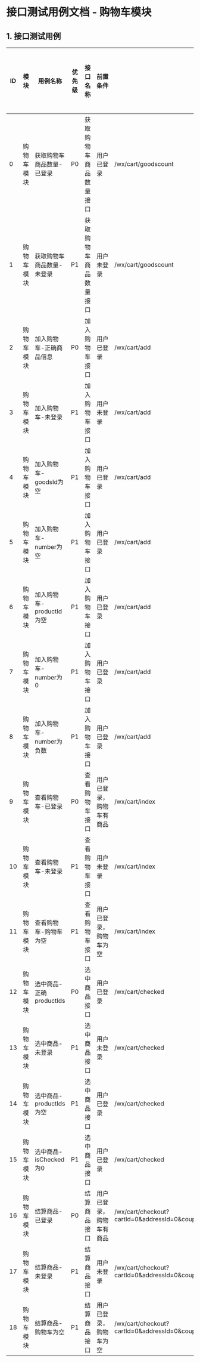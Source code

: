 # 接口测试用例文档 - 购物车模块

## 1. 接口测试用例

| ID | 模块 | 用例名称 | 优先级 | 接口名称 | 前置条件 | 请求URL | 请求类型 | 请求头 | 请求参数类型 | 请求参数 | 预期响应状态码 | 预期返回数据 | 实际响应状态码 | 执行结果 | 实际返回结果 |
|---|---|---|---|---|---|---|---|---|---|---|---|---|---|---|---|
| 0 | 购物车模块 | 获取购物车商品数量-已登录 | P0 | 获取购物车商品数量接口 | 用户已登录 | /wx/cart/goodscount | GET | X-Litemall-Token: 登录成功Token值 | 无 | 无 | 200 | errno=0，data返回购物车商品数量，errmsg="成功" | | | |
| 1 | 购物车模块 | 获取购物车商品数量-未登录 | P1 | 获取购物车商品数量接口 | 用户未登录 | /wx/cart/goodscount | GET | 无 | 无 | 无 | 4xx | errno!=0，errmsg="未登录" | | | |
| 2 | 购物车模块 | 加入购物车-正确商品信息 | P0 | 加入购物车接口 | 用户已登录 | /wx/cart/add | POST | Content-Type: application/json<br>X-Litemall-Token: 登录成功Token值 | JSON | {"goodsId":1181000,"number":5,"productId":2} | 200 | errno=0，data返回商品数量，errmsg="成功" | | | |
| 3 | 购物车模块 | 加入购物车-未登录 | P1 | 加入购物车接口 | 用户未登录 | /wx/cart/add | POST | Content-Type: application/json | JSON | {"goodsId":1181000,"number":5,"productId":2} | 4xx | errno!=0，errmsg="未登录" | | | |
| 4 | 购物车模块 | 加入购物车-goodsId为空 | P1 | 加入购物车接口 | 用户已登录 | /wx/cart/add | POST | Content-Type: application/json<br>X-Litemall-Token: 登录成功Token值 | JSON | {"goodsId":"","number":5,"productId":2} | 4xx | errno!=0，errmsg="商品ID不能为空" | | | |
| 5 | 购物车模块 | 加入购物车-number为空 | P1 | 加入购物车接口 | 用户已登录 | /wx/cart/add | POST | Content-Type: application/json<br>X-Litemall-Token: 登录成功Token值 | JSON | {"goodsId":1181000,"number":"","productId":2} | 4xx | errno!=0，errmsg="购买数量不能为空" | | | |
| 6 | 购物车模块 | 加入购物车-productId为空 | P1 | 加入购物车接口 | 用户已登录 | /wx/cart/add | POST | Content-Type: application/json<br>X-Litemall-Token: 登录成功Token值 | JSON | {"goodsId":1181000,"number":5,"productId":""} | 4xx | errno!=0，errmsg="产品ID不能为空" | | | |
| 7 | 购物车模块 | 加入购物车-number为0 | P1 | 加入购物车接口 | 用户已登录 | /wx/cart/add | POST | Content-Type: application/json<br>X-Litemall-Token: 登录成功Token值 | JSON | {"goodsId":1181000,"number":0,"productId":2} | 4xx | errno!=0，errmsg="购买数量必须大于0" | | | |
| 8 | 购物车模块 | 加入购物车-number为负数 | P1 | 加入购物车接口 | 用户已登录 | /wx/cart/add | POST | Content-Type: application/json<br>X-Litemall-Token: 登录成功Token值 | JSON | {"goodsId":1181000,"number":-5,"productId":2} | 4xx | errno!=0，errmsg="购买数量必须大于0" | | | |
| 9 | 购物车模块 | 查看购物车-已登录 | P0 | 查看购物车接口 | 用户已登录，购物车有商品 | /wx/cart/index | GET | X-Litemall-Token: 登录成功Token值 | 无 | 无 | 200 | errno=0，data返回购物车列表和总计信息，errmsg="成功" | | | |
| 10 | 购物车模块 | 查看购物车-未登录 | P1 | 查看购物车接口 | 用户未登录 | /wx/cart/index | GET | 无 | 无 | 无 | 4xx | errno!=0，errmsg="未登录" | | | |
| 11 | 购物车模块 | 查看购物车-购物车为空 | P1 | 查看购物车接口 | 用户已登录，购物车为空 | /wx/cart/index | GET | X-Litemall-Token: 登录成功Token值 | 无 | 无 | 200 | errno=0，data返回空购物车列表，errmsg="成功" | | | |
| 12 | 购物车模块 | 选中商品-正确productIds | P0 | 选中商品接口 | 用户已登录 | /wx/cart/checked | POST | Content-Type: application/json<br>X-Litemall-Token: 登录成功Token值 | JSON | {"productIds":[232,31],"isChecked":1} | 200 | errno=0，data返回更新后的购物车信息，errmsg="成功" | | | |
| 13 | 购物车模块 | 选中商品-未登录 | P1 | 选中商品接口 | 用户未登录 | /wx/cart/checked | POST | Content-Type: application/json | JSON | {"productIds":[232,31],"isChecked":1} | 4xx | errno!=0，errmsg="未登录" | | | |
| 14 | 购物车模块 | 选中商品-productIds为空 | P1 | 选中商品接口 | 用户已登录 | /wx/cart/checked | POST | Content-Type: application/json<br>X-Litemall-Token: 登录成功Token值 | JSON | {"productIds":[],"isChecked":1} | 4xx | errno!=0，errmsg="产品ID列表不能为空" | | | |
| 15 | 购物车模块 | 选中商品-isChecked为0 | P1 | 选中商品接口 | 用户已登录 | /wx/cart/checked | POST | Content-Type: application/json<br>X-Litemall-Token: 登录成功Token值 | JSON | {"productIds":[232,31],"isChecked":0} | 200 | errno=0，data返回更新后的购物车信息，errmsg="成功" | | | |
| 16 | 购物车模块 | 结算商品-已登录 | P0 | 结算商品接口 | 用户已登录，购物车有商品 | /wx/cart/checkout?cartId=0&addressId=0&couponId=0&userCouponId=0&grouponRulesId=0 | GET | X-Litemall-Token: 登录成功Token值 | 无 | 无 | 200 | errno=0，data返回结算信息，errmsg="成功" | | | |
| 17 | 购物车模块 | 结算商品-未登录 | P1 | 结算商品接口 | 用户未登录 | /wx/cart/checkout?cartId=0&addressId=0&couponId=0&userCouponId=0&grouponRulesId=0 | GET | 无 | 无 | 无 | 4xx | errno!=0，errmsg="未登录" | | | |
| 18 | 购物车模块 | 结算商品-购物车为空 | P1 | 结算商品接口 | 用户已登录，购物车为空 | /wx/cart/checkout?cartId=0&addressId=0&couponId=0&userCouponId=0&grouponRulesId=0 | GET | X-Litemall-Token: 登录成功Token值 | 无 | 无 | 4xx | errno!=0，errmsg="购物车为空" | | | |